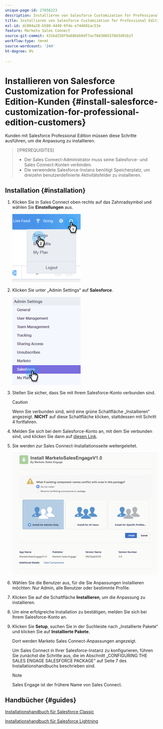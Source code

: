 ```yaml
---
unique-page-id: 27656223
description: Installieren von Salesforce Customization for Professional Edition-Kunden - Marketo-Dokumente - Produktdokumentation
title: Installieren von Salesforce Customization for Professional Edition-Kunden
exl-id: dc004a28-b580-4449-9fde-e744681ac53a
feature: Marketo Sales Connect
source-git-commit: 431bd258f9a68bbb9df7acf043085578d3d91b1f
workflow-type: tm+mt
source-wordcount: '244'
ht-degree: 0%

---
```


# Installieren von Salesforce Customization for Professional Edition-Kunden {#install-salesforce-customization-for-professional-edition-customers}

Kunden mit Salesforce Professional Edition müssen diese Schritte ausführen, um die Anpassung zu installieren.

>[!PREREQUISITES]
>
>* Der Sales Connect-Administrator muss seine Salesforce- und Sales Connect-Konten verbinden.
>* Die verwendete Salesforce-Instanz benötigt Speicherplatz, um dreizehn benutzerdefinierte Aktivitätsfelder zu installieren.

## Installation {#installation}

1. Klicken Sie in Sales Connect oben rechts auf das Zahnradsymbol und wählen Sie **Einstellungen** aus.

   ![](assets/one-4.png)

1. Klicken Sie unter „Admin Settings“ auf **Salesforce**.

   ![](assets/two-4.png)

1. Stellen Sie sicher, dass Sie mit Ihrem Salesforce-Konto verbunden sind.

   >[!CAUTION]
   >
   >Wenn Sie verbunden sind, wird eine grüne Schaltfläche „Installieren“ angezeigt. **NICHT** auf diese Schaltfläche klicken, stattdessen mit Schritt 4 fortfahren.

1. Melden Sie sich bei dem Salesforce-Konto an, mit dem Sie verbunden sind, und klicken Sie dann auf [diesen Link](https://login.salesforce.com/packaging/installPackage.apexp?p0=04t0b000001oWEZ).
1. Sie werden zur Sales Connect-Installationsseite weitergeleitet.

   ![](assets/install-package.png)

1. Wählen Sie die Benutzer aus, für die Sie Anpassungen installieren möchten: Nur Admin, alle Benutzer oder bestimmte Profile.
1. Klicken Sie auf die Schaltfläche **Installieren**, um die Anpassung zu installieren.
1. Um eine erfolgreiche Installation zu bestätigen, melden Sie sich bei Ihrem Salesforce-Konto an.
1. Klicken Sie **Setup**, suchen Sie in der Suchleiste nach „Installierte Pakete“ und klicken Sie auf **Installierte Pakete**.

   Dort werden Marketo Sales Connect-Anpassungen angezeigt.

   Um Sales Connect in Ihrer Salesforce-Instanz zu konfigurieren, führen Sie zunächst die Schritte aus, die im Abschnitt „CONFIGURING THE SALES ENGAGE SALESFORCE PACKAGE“ auf Seite 7 des Installationshandbuchs beschrieben sind.

   >[!NOTE]
   >
   >Sales Engage ist der frühere Name von Sales Connect.

## Handbücher {#guides}

[Installationshandbuch für Salesforce Classic](https://s3.amazonaws.com/tout-user-store/salesforce/assets/Marketo+Sales+Engage+For+Salesforce_+Installation+and+Success+Guide.pdf)

[Installationshandbuch für Salesforce Lightning](https://s3.amazonaws.com/tout-user-store/salesforce/assets/SF+Guide+for+Lightning.pdf)

